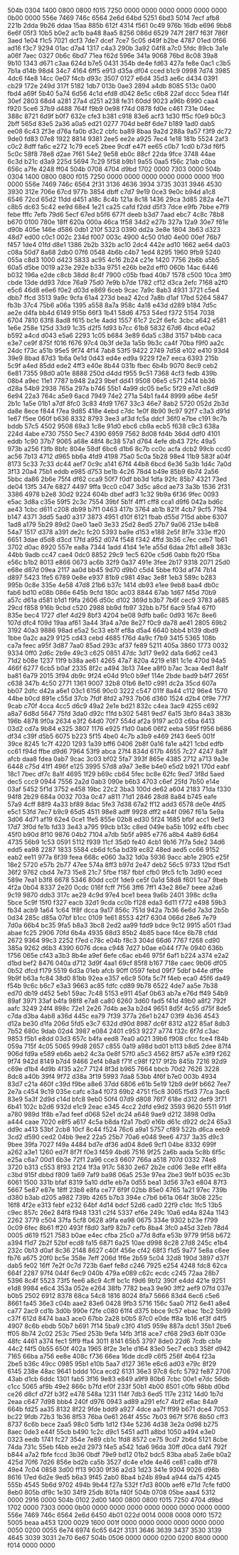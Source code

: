 504b 0304 1400 0800 0800 f015 7250 0000
0000 0000 0000 0000 0000 0b00 0000 556e
7469 746c 6564 2e6d 64bd 5251 6bd3 5014
7ecf afb8 221b 2dda 9b26 ddaa 15aa 885b
612f 4314 f561 0c49 976b 16db e696 9bb8
6e6f 05f3 10b5 b0e2 ac1b ba48 8aa5 8256
086d 6529 747f 28f7 f63f 786f 3aed 1e04
f1c5 7021 dcf3 7de7 dcef 7ce7 5c05 d49f
b2be 4787 01ed 0f66 ad16 f3c7 9294 01ac
d7a4 1317 c4a3 290b 3a92 04f8 a7c0 5fdc
89cb 3a1e a06f 7aec 0327 0b6c 6bd7 71ea
f62d 596e 341a 9068 76bd 8c08 39a8 9b10
1343 d671 c3aa 624d b7e5 0431 354b de4e
fd63 427a fe8e 0ac1 c3b5 7b1a d14b 98d4
34c7 4164 6ff5 e913 d35a df04 cced b1c9
0998 7d74 3985 4dc6 f4e8 14cc 0e07 f4cb
d93c 3507 0127 e6d4 35d3 ae6c d434 0391
cb29 172e 249d 317f 5182 1db7 013b 0ae3
2894 a4db 8085 513c 0a00 fbd4 a69f 5b40
5a74 6d56 4c1d efd8 d042 8e5c c6b8 22af
dccc 5dea f14f 30ef 2803 68d4 a281 27a4
d251 a238 fe31 60dd 9023 a96b 6990 caa4
f920 5ce6 37b9 d488 764f f9b9 0e98 f74d
0878 fd0e c461 731e 04ec 388c 8721 6d9f
b0f7 632e cfe3 b381 c918 83e6 acf3 1d30
ff5c f0e9 b0c3 2bff 565d 83e5 2a36 a0a5
ed21 0277 704d be8f 6de7 b189 1ad0 dab5
ee08 6c43 2f3e d76a fa0b d3c2 cbfc ba89
8baa 9a2d 288a 9a57 f3f9 dc72 9de0 fd83
07e8 1922 8814 9381 2ee5 ee2e a925 7ec4
1e18 181b 5524 2af3 c0c2 8dff fa6c e272
1c79 ece5 2bee 9cdf e47f ee65 c0b7 1cd0
b73d f6f5 5c0c 58f8 78e8 d2ae 7f61 54e2
9e58 eb0c 88cf 22da 9fce 3748 44ae 6c3d
b21c d3a9 225d 5694 7c29 5f58 b9b1 9a55
0aa5 f56c 21ab c0ba 656c a7fe 4248 ff04
504b 0708 4704 d9bd 1702 0000 7303 0000
504b 0304 1400 0800 0800 f015 7250 0000
0000 0000 0000 0000 0000 1f00 0000 556e
7469 746c 6564 2f31 3136 4636 3934 3735
3031 3946 4530 3930 312e 706e 67cd 977b
3854 dbff c7d7 9e19 0ce3 9e0c b94d a1c8
6546 72cd 65d2 11dd d451 a18c 8c4b 121a
8c18 1436 29ca 3d85 282a 4e71 c8b5 dc63
5c42 ee9d 68e4 1e21 ca25 cafd f2dd d5f3
7dce e9fb 7bbe e7f9 febe fffc 7efb 79d6
5ecf 67ed b5f6 677f deeb b3d7 7aad ebc7
4c8c 78b8 b670 0100 780e 18ff 620a 000a
46ca 1f58 34d2 e27b 327a 12a9 30e7 f61e
d90b 405e 146e d586 0db1 210f 5323 0390
dd2a 3e8e 1804 3b63 d323 48d7 ed00 c0c1
002c 234d f007 003c 4900 4c50 01d0 4e00
00ef 76b7 f457 1de4 01fd d8e1 1386 2b2b
332b ac10 2dc4 442e ad10 1662 ae64 da03
c08a 50d7 8a68 2db0 07f6 0548 4b6b c4b7
1ed4 8295 1960 9fb9 5240 055a c8d3 1000
d423 5833 ac95 4c16 2b24 c21e 1420 7756
2b6b a5b5 60a5 d5be 0019 a23e 292e b33a
9751 e26b be2d eff0 060b 14ac 6446 b032
196a e2de c8cb 38dd 8c4f 7900 c05b fbad
40b7 1578 c500 10ca 3ff0 cbde 13de dd93
7dce 76a9 75d0 7e9b b7de 1782 cf12 d3ca
2efc 7168 a2f0 e5c6 46d8 e6e6 f0e2 d03d
e869 6ceb 9cac 7a9c 8ab3 4931 3721 c5e4
dbb7 ffcd 3513 9a9c 9cfa 61a4 273d bea2
42cd 7a8b d1af 17bd 5264 5847 fb3b 37c4
75b6 a06a 1395 a558 8a7a 958c 4a18 e43d
d289 b184 7d5c ae2e d4fa bb4d 6149 915b
66f3 1b41 58d6 4753 54ed f372 5154 7038
6704 7810 63f8 8ad8 f615 bc1e 4add 1557
61c7 2c2f 6efc 3cbc a642 e581 1e6e 258e
125d 33d9 1c35 d2f5 fd93 b7cc 61b8 5832
67d6 4bcd e0a2 b592 a4cd d043 e5a6 2293
1c05 b684 3e89 6da5 c38d 3157 b4bb caca
e3e7 ce9f 875f f016 f676 97c4 0b3f de3a
1a5b 9b3c ca4f 70ba f9f0 aa2c 24dc f73c
a51b 95e5 9f74 4f14 7ab8 53f5 9422 2749
7d58 e102 e410 93d4 39e9 8bad 87d3 1b6a
0e1d 0d43 ed4e ed9a 9229 f2e7 eeca 6393
215b 5c9f a4ed 85dd ede2 4ff3 e40e 8b44
031b fbec 6b4b 9070 8ec9 ceb2 6e81 7355
98d0 a01e 8888 250d d4dd f955 9c51 7368
4cf3 fedb 439b 08b4 a9ec 11e1 7787 b948
2a23 9bef dd41 9508 06e5 c571 2414 bb36
d28a 54b9 2938 765a 297a b746 55b1 4a99
dc05 be5c 5f29 e7d1 c8d9 6e94 22a3 764c
a5e9 6acd 7949 74e2 271a 54b1 fa44 8999
a6be 4e5f 2b1c 1a5e 01b1 a7df 8fc0 3c83
4fd9 1767 33c3 46e7 8ab2 5720 052d 2b3d
da8e 8ece f844 f7ea 9d85 418e 4ebd c7dc
1e0f 8b90 9c97 92f7 c3a3 d91d 1e67 f5ee
060f b636 8332 8793 3ee3 af3d fc5a ddcf
36f0 e7be c191 9c7b bddb 57c5 4502 9508
69a3 1c8e 91d0 ebc6 cb9a ecb5 f638 c9c3
638a 224d 4abe e730 7550 5ec7 4390 6959
7562 8d08 fd4b 36d4 ddf0 4101 eddb 1c90
37b7 9065 a68e 48f4 8c38 57a1 d764 4efe
db43 72fc 49a5 973b a256 f3fb 8bfc 804e
58df 6bc6 d1b6 8c7b cc0c acfa dcb2 99cb
ccd0 ac56 7b13 4712 d965 bb6a 4fd9 4198
75a0 5c0a 5b28 98e4 11b9 583f a04f 8173
5c33 7c33 dc44 aef7 0c9c a141 67f4 44b8
6bcd 6e36 5a3b 1d4c 7a0d 3f13 20a4 75b1
eddb e985 d753 be1b 4c26 78d4 b49e 85b9
6b74 2a56 5bbc da86 2b6e 75f4 df62 cca9
50f7 f0df bb3d 1dfa 92fc 85b7 4321 73ed
de04 13f5 347e 6827 4497 9ffa 9cc0 c047
3d5c a8cd ae73 3a3b 1536 2f31 3386 4978
b2e8 30d2 9224 604b dbef adf3 1c32 9b9a
6f36 9fec 0093 e5ac 3d8a c35e 59f5 2c3c
7554 39bf 5b1f 4ff1 cff8 cca1 d9f6 042a
bd6c ae43 1cbc d611 c208 db99 b7f1 0463
417b 3764 ab1b 821f 4cb7 9cf5 7194 b147
4371 3dd5 5ad0 a317 3873 4951 d10f 6121
fbab d55d 715d abbe 6307 1ad8 a179 5b29
89d2 0ae0 1ae0 3e33 25d2 8ed5 27b7 9a06
213e b4b8 54a7 1517 d378 a391 de2c fc20
5393 ba9e d153 e188 2e5f 8f7e 333e ff20
6651 3dae d5d8 d3cd 17fd a952 d074 f548
f342 4ffd 3b36 c7ec ceb7 1b61 3702 d0ac
8920 557e ea8a 7344 1add 41d4 1e1e a55d
6daa 2fb1 a8e8 383c 44bb 9adb cc47 cae4
0dc0 8852 29c9 1ec5 620e c5d6 0abb fb20
f5ba e56c b1b2 8013 e866 0673 ac6b 32f9
0a37 491e 3fee 2b17 9318 2071 25d0 e68e
d87d 09ea 2117 aa0d bb45 9d70 d9b0 c5d4
5bbe f03d af74 7b14 d897 5423 1fe5 6789
0e8e e937 81b9 c981 49ac 3e8f 1eb3 589c
b283 995b 0c8e 335e 4e58 47d8 21b6 b37c
1414 db93 e1ee 9eb8 baa4 db0c fab6 bd10
e08b 086e 645b 9cfd 180c ac03 8844 67ab
1d67 f45d 70b9 a57c d61a d581 b1d1 f9fa
2606 d50c d102 369d b3b7 7b6f cec9 3783
a685 29cd f858 916b 9cbd c520 2988 bb9d
fb97 32bb b75f 6ac9 5fa4 67f0 835e bec4
1727 d1ef 4d29 8bf3 4204 be08 9dfb ba6c
0d93 167c 8ee6 107d dfc4 f09d 19aa af61
3a44 3fa4 a7de 8e27 f0c9 da78 ae41 2805
69b2 3192 40a3 9886 98ad e5a2 5c33 eb1f
ef8a d5a4 6640 bbb4 b139 dbd9 1bbe 0a2c
aa29 9125 cd43 cebd 4685 f76d 4a9c f7b9
3415 5365 108b ca7a feec a95f 3d87 7aa0
85ad 293c af37 fe89 5211 405a 3860 1773
0032 9334 0ff0 2d6c 2b9e 49c3 c625 0851
47dc 3d17 9e92 da1a 6d62 ce43 71d2 b08e
1237 11f9 b38a ae61 4265 47a7 820a 4219
e181 1c1e 470d 94a5 466f 6277 6cb5 b0af
2335 8f2c a494 3b13 74ee a8f0 b7ac 3caa
4ed1 8a1f ba81 6a79 2015 3f94 db9c 9f24
e04d 91c0 b9ef 114e 2bde bad9 b4f7 265f
c638 347b 4c50 2771 1361 9007 32b8 01b6
8e10 c991 dc2a 35cd 607a bb07 2dfc d42a
a6e1 03c1 6156 90c0 3222 c547 011f 8a44
c112 96e4 1570 44be b0cd 891e c55d 37cb
7fdf 8fd2 a793 7b06 d360 1524 d2b4 0f9e
77f7 9cab c70f 4cca 4cc5 d6c9 49a2 2e1e
bd21 832c c4ea 3ac9 4255 c692 a8a7 6d8d
5647 75fd 3da0 d92c f1fd b302 5481 9ed7
6a15 3bf0 84a3 383b 196b 4878 9f0a 2634
e3f2 64d0 70f7 554d af2a 9197 ac03 c6ba
6413 03d2 cd7a 9b84 e325 3807 1176 e925
f1d0 0ab6 06f2 eeba 595f f956 b686 df34
c39f d5b5 6075 b223 5f15 4be0 4c7b a3b9
e469 2f43 6ee5 001f 39ce 8245 1c7f 4220
1293 1a39 bff6 0406 2b8f 0a16 fa1e a421
1cbd edfb cc61 f94d ffbe d9d6 7964 53f9
abca 27f4 834d 617b 4655 7c27 4247 8a1f
afcb daa8 fdea 0ab7 9cac 3c03 bf02 5fa7
393f 865e 4385 2712 a713 9a3e 6448 c75d
41f1 496f e125 3995 57d8 a9a7 3e8e b4e0
e5d2 b921 170d eabf 18c1 7bec df7c 8a1f
4695 1f29 b69c cb64 5fec bc8e 62fc 9ed7
3f8d 5aed dec5 ccc9 0944 7556 2a2d 0ab3
090e b6b3 4703 c6ef 25fd 7b50 e14e 03af
5452 5f1d 3752 e458 19bc 22c2 3ba3 100d
de62 a604 2183 71da f330 94f8 2b29 684a
0032 703a 0c47 a811 71d1 2846 28d8 8a84
b745 eafe 57a9 4cff 88f9 4a33 bf89 8dac
5fe3 7d38 67a2 ff12 add3 6578 de0e 4fd5
e5c1 53fd 7ec7 b9c9 65d5 4511 98e8 adff
9928 dff2 e44f 0967 f61a 5e9a 3d06 4d71
af19 62e4 0ce1 1fe5 855e 02b8 ed30 5f24
1685 bfbf acc1 9ef3 17d7 3f0d fe1b fd33
3e43 a795 99cb b13c c8ed 049e ba5b 1092
e4fb cbec 45f0 b90d 8f10 9876 04b2 7104
a7db 5b5f a985 e776 a8b4 4a89 6d64 4735
56b9 1c53 0591 5112 f939 11cf 35d0 fe40
4cb1 9b16 7f7a 5de2 34d6 edd5 ea98 2287
1833 5584 cb6d fc5a bd39 ec82 48ed aed5
cc66 9152 eab2 ee11 977a 6f39 feea 668c
e060 3a32 1d0a 5936 9acc ab1e 2905 e25f
18e2 5720 e57b 2b77 47ee 574a 8ff3 b97d
2e47 deb2 56c5 9733 12bd f5d1 36f2 9762
cbd4 7e73 15e8 21c7 5fbe f187 fbbf cfb0
9fc5 fc1b 3d90 eced 589e 7ea1 b3f8 6678
5346 80dd cc0f 1de9 ce5f 0a1d 58d8 f601
1ca7 9beb 4f2a 0b04 8337 2e20 0cdc 016f
fcff 7f56 3ff6 7ff1 43e2 86e7 beee a2a6
9c19 9870 ddb3 317c ae29 4c9d 97e4 bce1
beea 9a6b 2401 398c dc9a 5bce 5c9f 15f0
f327 eacb 32d1 9cda cc0b f128 eda3 6d11
f772 e498 59b3 fb34 acb9 1a64 1c64 1f8f
dcca 9a17 856c 751d 942a 7b36 6e6d 7a3d
2b5b 0d34 285c d85a 07bf b1cc 0109 1e61
8553 42f7 6304 066d 28e6 7e79 7d0a 66b4
bc35 9fa5 b8a3 3bc8 2ed2 aa99 fdd9 bdce
9c12 9915 a501 f3ad abae fc25 2906 70fd
6b4a 4935 68d3 85b2 4b85 bace f4ce 6b78
cfdd 2672 9364 99c3 2252 f7ed c78c e04b
f8c3 304d 66d6 7767 f268 cd90 385a 9262
d6b3 4390 6076 dcea c948 7d27 b0ae e044
f77e 0940 636b 1756 065e cf43 a3b3 8b4e
a9ef 6efe c6ac eb46 975f 6af1 b224 a374
e2a2 d1bd bef2 8476 040a d712 3d9f 4aa1
69cf 85f8 b167 718e caec 9b06 df05 0b52
dfcd f179 5519 6d3a 01eb afcb 90ff 0597
febd 09f7 5dbf b44e df9e 9b9f b63a fc84
38d0 81bb 92ea e357 e6c9 50fa 5c7f f4eb
eca0 45f6 da49 f54b 9c6c b6c7 e3a3 9663
ac85 fdfc cd89 9b78 6522 4de7 aa5e 7b38
ed70 db19 d452 5eb1 59ac 7c48 5153 e911
45af 0b63 ab7a e76d ff49 54b9 89af 3971
33af b4fa 98f8 e7a8 ca80 6260 3d60 fad5
f41d 49b0 a8f2 792f aafc 3249 24f4 898c
72e1 2e26 7d4b ae3a b2d4 9651 8d5f 4c55
d75f 8de5 c7da d3ba 4ab8 a36d 445c ea79
7f39 377a 26e1 b247 03f9 4b36 4543 d12a
be30 d1fa 206d 5fd5 e3c7 632d d90d 8987
dc6f 8312 a122 85af 8db3 7b52 680c 9dab
02d4 3987 e084 2401 c953 9227 a774 f32c
6f7d c3ac 9853 f5b1 e8dd 03d3 657c b4fa
eed8 7ea0 a021 39b6 f908 cfcc fce4 f84b
059a 715f 4c05 5065 99d8 2657 c855 0a19
a98d bd01 b113 b8d5 2dee 87f4 906d fd9a
e589 eb6b aeb2 4c3a 0e8f 57f0 a5c3 4562
8f57 a57e e3f9 f262 9f74 942d 8149 b7d4
9466 2ef4 b8a8 f71f c98f f217 9f2b 845b
7216 92d9 c69e d1b4 4d9b 4f35 a2c7 7124
8f3d b965 7664 bbcb 70d2 7626 3228 8dc8
a40b 39f4 9f72 d38a 3f19 5993 7da8 53bb
4f6f b7e0 003b 4934 83d7 c21a 460f c39d
f9be a8e6 37dd 6806 e61b 5e19 12b9 de9f
b662 7ee7 2e7a c454 9c19 035e cafc e3a4
f073 69b2 4751 f5c8 3065 f5d3 77ca 3ac6
83e9 5a3f 2d9d c14d bfc8 9eb0 50f4 07d9
d808 76f7 618e d312 def9 3f71 6b41 102c
b2d6 932d e1c9 2eac e345 4cc2 2dfd e9d2
3593 9620 5511 91df a780 989d 1f8b e7ad
feef d068 52e1 dc24 a648 9ae9 d212 3898
0d9a a444 caae 7020 e8f5 a617 4c5a b8da
f2a1 7bd0 e16b d61c d922 dc24 65a3 dd9c
a413 53bf 2cb8 10cf 8c44 f524 76c6 a9a1
5757 cf89 522b d6ca eeb9 3cd2 d590 ced2
04bb 9ee2 22a5 25b7 70a6 e048 9ee6 4737
3a35 d9c3 9bee 39fa 7027 f49a 4484 bd7e
df36 ad04 8de6 9cf1 04be 8332 699f a262
a3e1 1260 ed7f 8f7f f0e3 f459 4bd6 7516
9f25 2a6b aada 5c8b 6f5c e25a c6a7 00d1
6b3e 72f1 2a96 cce3 6607 766a a518 707d
0332 74e8 3720 b313 c553 8f93 2124 1f3a
917c 5830 2e67 2b2e cd06 3e8e ef1f e8fa
c3bd 915f dbbd f809 1a69 7af9 ba98 06a5
253e 97ea 2be3 9b1f b035 ec3b 6061 1500
331b bfaf 8319 5a10 dd1e eb7a 0d55 bea1
3d56 37e3 e804 87f3 5667 5e87 e87e 18ff
23b8 e8fa ce77 6f9f 02bb 85e0 4765 1a21
97ec 739b d380 b3ab d205 a982 739b 4265
b7b3 394e c7b6 b61a 064f 3b08 225c 16f8
4f2e e313 febf e232 64bf 4d14 bdcf 52d6
cad0 22f9 c1dc 1fc5 13b5 c9ec 857c 26e2
84f8 f948 1331 c2f4 5337 ef6e 249c 10a6
ed4a 824a 1143 2262 3779 c504 37fa 5cf8
0628 a9fa ea98 0675 334e 9302 b23e f799
0c09 6fec 8b61 ff20 493f f8d0 3af9 82b7
cefb 8ba4 3fc0 a45d 32eb 78d4 0005 d619
f521 7583 b0ae e4ec cfba 25c0 a77d 8dfa
e53b 9779 9f58 b672 a394 f1d7 2b2f 52bf
ecd8 fa15 6871 6a25 10ae d998 8c28 27d8
245c e1b4 232c 0b13 d0af 8c36 2148 8627
c40f 456e cf42 68f3 f1d5 9a77 5e8a c6ee
fb76 a675 20f0 bc5e 358e 7eff 206d 1f6e
2b59 5c04 32d8 190d 3897 d37f dab5 fe02
16ff 7e2f 0c7d 723b 6aef fe8d c246 7925
e254 4248 fdc8 62ca 664f 2287 97f4 044f
6ec9 040b 479a e089 c62c ecdc c245 72aa
28b7 5396 8c4f 5523 73f5 fee6 a8c9 4cff
bc1c f9d6 9b12 390f e4dd 421e 9251 e1d8
9984 e6c4 353a 052e e264 38fb 7782 bea3
9e90 3ff2 aef9 07fd 037e b0b5 2502 6912
8378 68ca 54c8 1816 8024 8fa7 5666 83d4
6ec6 c5e6 8661 fa45 36e3 c04b aae2 83e6
0428 9fb3 5716 156c 5aa0 7f12 6e41 a8e4
ca77 2ac9 cd1b 3d0b 990e f2fe c080 61f4
d375 bbce 9c57 ebac 1bc2 5b99 c37f 612d
8474 baa3 ace0 67bb 2a28 b0b5 87c0 e0de
ff8a 1b16 ef3f d4f5 4907 8c6b ebdb 50b7
b691 7f14 5ba9 c3f0 41d5 959e 887a dcb1
35b1 2be6 ff05 8b74 2c02 253c 75ed 253b
9efa 14fb 3f18 ace7 cf68 29d3 6b1f 030e
48fc 4461 a374 fec1 5ff9 ffa4 3011 8141
65b5 3797 8de0 22d6 7cdb cb1e 44c2 f4f5
0b55 650f 402a 1965 8f2e 3e1e d164 83e0
5ec7 ecb3 358f d942 7165 66ba a756 ee8e
408c f736 66ea 16de dcd9 c6f5 256f 4b64
f23a 2be5 b36c 49cc 0985 95b1 e10b 5aa7
d127 361e e6c6 ad03 e79c 8f29 6145 238e
48ac 9641 bddd 10ca ecd2 6131 36e3 97c8
6cfc 5792 fe87 2706 43ab d1cb 6ddc 1301
fab5 3f16 9e83 e849 a9f9 80b6 7cbc 00e1
e7dc 56db c1cc 5065 af9b 49e2 866c b7fd
ef0f 233f 50b1 4b00 8501 c0fb 98bb d0bd
ce26 d8cf d72f b3f2 e478 548a 1231 114f
7db3 6ed5 117e 2312 14d0 1b7d 2eaa c647
7d98 bbb4 240f d976 0943 ad89 a291 efc7
4bf2 e6ac 84a9 664b fd25 aa35 8132 8f22
9fde bdd9 a927 4dce aa7f ff99 b671 dce4
7053 bc22 9fdb 72b3 1b36 8f53 76ba 0e61
264f 455c 7b03 967f 5f76 8b50 cff3 8737
6c6b bece 2aa5 98c0 5dfb 1d12 f34e 5236
4d38 3e2a 0d98 b275 8aec 0de3 e44f 55cb
b490 1c2c d9c1 5451 ad11 a8bd 1050 a494
e3e0 0323 eedb 1741 fc27 354e 7e89 cb1c
1fd8 8572 ce75 9cd7 2b6d 5121 8cbe 74da
731c 55eb f4bb ee2d 2973 f4e5 a542 1da6
96da 30ff d0ca daf4 792f b844 a7a2 fbfe
fccd 3b36 0bdf 79e9 bd12 01b2 bdc5 83ba
aba5 2a6e b0a2 425d 70f6 7d26 856e bd2b
ca5b 3527 dc4e e1de 4e46 ce81 ca8b df78
49e4 7c04 0858 3d00 ff13 9030 9f36 a2d3
1d23 341e 9304 9026 d98b 8616 17ed 6d2e
9ed5 b6a3 9f45 2ab0 8ba4 b24b 89a4 a944
da75 4245 555b 4545 5b6d 9702 494b 9b44
f27a 532f f7d3 800b aef6 e71d 7cfe fd00
8eb0 805b df9c 1e30 34f9 25db 801a f40f
504b 0708 05be aaa4 5312 0000 2916 0000
504b 0102 2d00 1400 0800 0800 f015 7250
4704 d9bd 1702 0000 7303 0000 0b00 0000
0000 0000 0000 0000 0000 0000 0000 556e
7469 746c 6564 2e6d 6450 4b01 022d 0014
0008 0008 00f0 1572 5005 beaa a453 1200
0029 1600 001f 0000 0000 0000 0000 0000
0000 0050 0200 0055 6e74 6974 6c65 642f
3131 3646 3639 3437 3530 3139 4645 3039
3031 2e70 6e67 504b 0506 0000 0000 0200
0200 8600 0000 f014 0000 0000 
